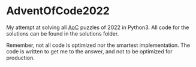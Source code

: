 # AdventOfCode2022

My attempt at solving all [AoC](https://adventofcode.com/2022) puzzles of 2022 in Python3.
All code for the solutions can be found in the solutions folder.


Remember, not all code is optimized nor the smartest implementation. The code is written to get me to the answer, and not to be optimized for production.
